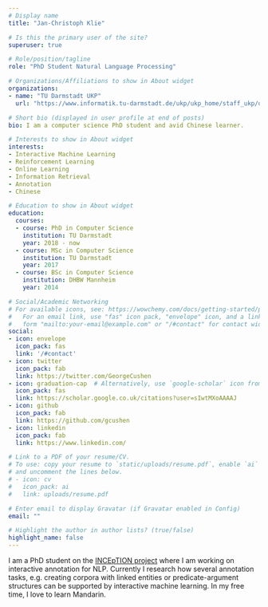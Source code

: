 ```yaml
---
# Display name
title: "Jan-Christoph Klie"

# Is this the primary user of the site?
superuser: true

# Role/position/tagline
role: "PhD Student Natural Language Processing"

# Organizations/Affiliations to show in About widget
organizations:
- name: "TU Darmstadt UKP"
  url: "https://www.informatik.tu-darmstadt.de/ukp/ukp_home/staff_ukp/ukp_home_content_staff_1_details_41792.en.jsp"

# Short bio (displayed in user profile at end of posts)
bio: I am a computer science PhD student and avid Chinese learner.

# Interests to show in About widget
interests:
- Interactive Machine Learning
- Reinforcement Learning
- Online Learning
- Information Retrieval
- Annotation
- Chinese

# Education to show in About widget
education:
  courses:
  - course: PhD in Computer Science
    institution: TU Darmstadt
    year: 2018 - now
  - course: MSc in Computer Science
    institution: TU Darmstadt
    year: 2017
  - course: BSc in Computer Science
    institution: DHBW Mannheim
    year: 2014

# Social/Academic Networking
# For available icons, see: https://wowchemy.com/docs/getting-started/page-builder/#icons
#   For an email link, use "fas" icon pack, "envelope" icon, and a link in the
#   form "mailto:your-email@example.com" or "/#contact" for contact widget.
social:
- icon: envelope
  icon_pack: fas
  link: '/#contact'
- icon: twitter
  icon_pack: fab
  link: https://twitter.com/GeorgeCushen
- icon: graduation-cap  # Alternatively, use `google-scholar` icon from `ai` icon pack
  icon_pack: fas
  link: https://scholar.google.co.uk/citations?user=sIwtMXoAAAAJ
- icon: github
  icon_pack: fab
  link: https://github.com/gcushen
- icon: linkedin
  icon_pack: fab
  link: https://www.linkedin.com/

# Link to a PDF of your resume/CV.
# To use: copy your resume to `static/uploads/resume.pdf`, enable `ai` icons in `params.toml`, 
# and uncomment the lines below.
# - icon: cv
#   icon_pack: ai
#   link: uploads/resume.pdf

# Enter email to display Gravatar (if Gravatar enabled in Config)
email: ""

# Highlight the author in author lists? (true/false)
highlight_name: false
---
```


I am a PhD student on the [INCEpTION project](https://inception-project.github.io/) where I am working on interactive annotation for NLP. Currently I research how several annotation tasks, e.g. creating corpora with linked entities or predicate-argument structures can be supported by interactive machine learning. In my free time, I love to learn Mandarin.


